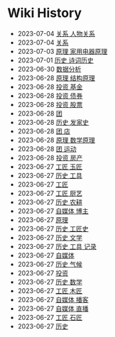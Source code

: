 # Wiki History

- 2023-07-04        [关系 人物关系](/0036_关系_人物关系)
- 2023-07-04        [关系](/0035_关系)
- 2023-07-03        [原理 家用电器原理](/0034_原理_家用电器原理)
- 2023-07-01        [历史 诗词历史](/0033_历史_诗词历史)
- 2023-06-30        [数据分析](/0032_数据分析)
- 2023-06-28        [原理 结构原理](/0024_原理_结构原理)
- 2023-06-28        [投资 基金](/0028_投资_基金)
- 2023-06-28        [投资 债券](/0029_投资_债券)
- 2023-06-28        [投资 股票](/0026_投资_股票)
- 2023-06-28        [团](/0023_团)
- 2023-06-28        [历史 发家史](/0031_历史_发家史)
- 2023-06-28        [团 店](/0022_团_店)
- 2023-06-28        [原理 数学原理](/0025_原理_数学原理)
- 2023-06-28        [团 运动](/0030_团_运动)
- 2023-06-28        [投资 房产](/0027_投资_房产)
- 2023-06-27        [工匠 玉匠](/0019_工匠_玉匠)
- 2023-06-27        [历史 工具](/0004_历史_工具)
- 2023-06-27        [工匠](/0015_工匠)
- 2023-06-27        [工匠 厨艺](/0021_工匠_厨艺)
- 2023-06-27        [历史 农耕](/0007_历史_农耕)
- 2023-06-27        [自媒体 博主](/0012_自媒体_博主)
- 2023-06-27        [原理](/0009_原理)
- 2023-06-27        [历史 工匠史](/0016_历史_工匠史)
- 2023-06-27        [历史 文学](/0008_历史_文学)
- 2023-06-27        [历史 工具 记录](/0005_历史_工具_记录)
- 2023-06-27        [自媒体](/0011_自媒体)
- 2023-06-27        [历史 气候](/0006_历史_气候)
- 2023-06-27        [投资](/0010_投资)
- 2023-06-27        [历史 数学](/0020_历史_数学)
- 2023-06-27        [工匠 木匠](/0017_工匠_木匠)
- 2023-06-27        [自媒体 播客](/0014_自媒体_播客)
- 2023-06-27        [自媒体 直播](/0013_自媒体_直播)
- 2023-06-27        [工匠 石匠](/0018_工匠_石匠)
- 2023-06-27        [历史](/0003_历史)
